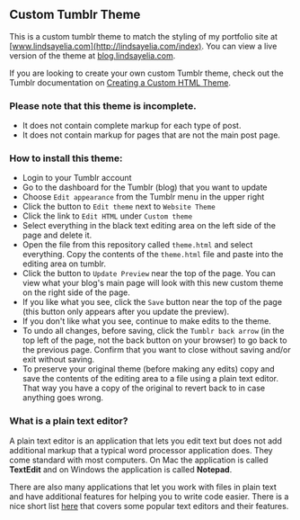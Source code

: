## Custom Tumblr Theme
This is a custom tumblr theme to match the styling of my portfolio site at [www.lindsayelia.com](http://lindsayelia.com/index). You can view a live version of the theme at [blog.lindsayelia.com](http://blog.lindsayelia.com/).

If you are looking to create your own custom Tumblr theme, check out the Tumblr documentation on [Creating a Custom HTML Theme](https://www.tumblr.com/docs/en/custom_themes).

### Please note that this theme is incomplete.

- It does not contain complete markup for each type of post.
- It does not contain markup for pages that are not the main post page.

### How to install this theme:

- Login to your Tumblr account
- Go to the dashboard for the Tumblr (blog) that you want to update
- Choose `Edit appearance` from the Tumblr menu in the upper right
- Click the button to `Edit theme` next to `Website Theme`
- Click the link to `Edit HTML` under `Custom theme`
- Select everything in the black text editing area on the left side of the page and delete it.
- Open the file from this repository called `theme.html` and select everything. Copy the contents of the `theme.html` file and paste into the editing area on tumblr.
- Click the button to `Update Preview` near the top of the page. You can view what your blog's main page will look with this new custom theme on the right side of the page.
- If you like what you see, click the `Save` button near the top of the page (this button only appears after you update the preview).
- If you don't like what you see, continue to make edits to the theme. 
- To undo all changes, before saving, click the `Tumblr back arrow` (in the top left of the page, not the back button on your browser) to go back to the previous page. Confirm that you want to close without saving and/or exit without saving.
- To preserve your original theme (before making any edits) copy and save the contents of the editing area to a file using a plain text editor. That way you have a copy of the original to revert back to in case anything goes wrong. 

### What is a plain text editor?
A plain text editor is an application that lets you edit text but does not add additional markup that a typical word processor application does. They come standard with most computers. On Mac the application is called **TextEdit** and on Windows the application is called **Notepad**.

There are also many applications that let you work with files in plain text and have additional features for helping you to write code easier. There is a nice short list [here](http://lifehacker.com/five-best-text-editors-1564907215) that covers some popular text editors and their features.

